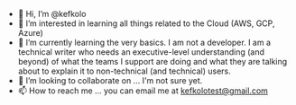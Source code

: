 - 👋 Hi, I’m @kefkolo
- 👀 I’m interested in learning all things related to the Cloud (AWS, GCP, Azure)
- 🌱 I’m currently learning the very basics. I am not a developer. I am a technical writer who needs an executive-level understanding (and beyond) of what the teams I support are doing and what they are talking about to explain it to non-technical (and technical) users.
- 💞️ I’m looking to collaborate on ... I'm not sure yet. 
- 📫 How to reach me ... you can email me at kefkolotest@gmail.com

<!---
kefkolo/kefkolo is a ✨ special ✨ repository because its `README.md` (this file) appears on your GitHub profile.
You can click the Preview link to take a look at your changes.
--->
